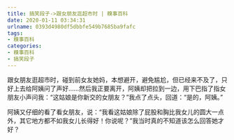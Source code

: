 ```yaml
---
title: 搞笑段子->跟女朋友逛超市时 | 糗事百科
date: 2020-01-11 03:34:31
urlname: 0393d4980df5dbbfe549b7685ba9fafc
tags: 
- 糗事百科
categories:
- 糗事百科
- 搞笑段子
---
```

跟女朋友逛超市时，碰到前女友她妈，本想避开，避免尴尬，但已经来不及了，只好上去给阿姨问了声好……然后我正要离开，阿姨却把拉到一边，用下巴指了指女朋友小声问我：“这姑娘是你新交的女朋友？”我点了点头，回道：“是的，阿姨。”

阿姨又仔细的看了看女朋友，说：“我看这姑娘除了屁股和胸比我女儿的圆大一点外，其它地方都不如我女儿长得好！你说呢？”我当时真的不知道该怎么回答她才好？


